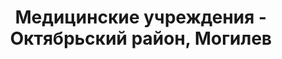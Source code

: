 ---
district_id: 6-02-2
district_name: Октябрьский район, Могилев
title: Медицинские учреждения - Октябрьский район, Могилев
---